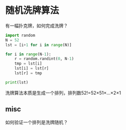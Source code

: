 # 随机洗牌算法


有一幅扑克牌，如何完成洗牌？


``` python
import random
N = 52
lst = [i+1 for i in range(N)]

for i in range(N-1):
    r = random.randint(0, N-1)
    tmp = lst[i]
    lst[i] = lst[r]
    lst[r] = tmp

print(lst)
```

洗牌算法本质是生成一个排列，排列数52!=52×51×...×2×1

## misc
如何验证一个排列是洗牌随机？